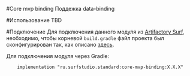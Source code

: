 #Core mvp binding
Поддежка data-binding

#Использование
TBD

#Подключение
Для подключения данного модуля из [Artifactory Surf](http://artifactory.surfstudio.ru), необходимо, 
чтобы корневой `build.gradle` файл проекта был сконфигурирован так, как описано 
[здесь](https://bitbucket.org/surfstudio/android-standard/overview).
  
Для подключения модуля через Gradle:
```
    implementation "ru.surfstudio.standard:core-mvp-binding:X.X.X"
```
